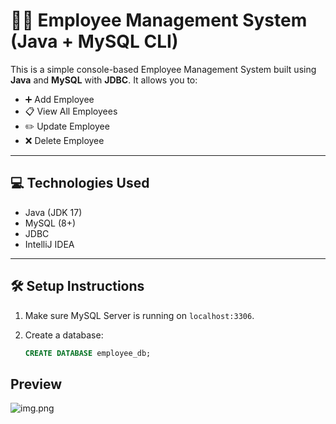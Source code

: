 # 🧑‍💼 Employee Management System (Java + MySQL CLI)

This is a simple console-based Employee Management System built using **Java** and **MySQL** with **JDBC**. It allows you to:

- ➕ Add Employee
- 📋 View All Employees
- ✏️ Update Employee
- ❌ Delete Employee

---

## 💻 Technologies Used

- Java (JDK 17)
- MySQL (8+)
- JDBC
- IntelliJ IDEA 

---

## 🛠️ Setup Instructions

1. Make sure MySQL Server is running on `localhost:3306`.
2. Create a database:

   ```sql
   CREATE DATABASE employee_db;
   
## Preview
![img.png](img.png)

